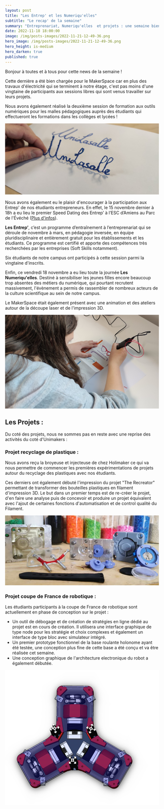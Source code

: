 ```yaml
---
layout: post
title: "Les Entrep' et les Numeriqu'elles"
subtitle: "Le recap' de la semaine"
summary: "Entreprenariat, Numeriqu'elles  et projets : une semaine bien remplie pour le MakerSpace ! "
date: 2022-11-18 18:00:00
image: /img/posts-images/2022-11-21-12-49-36.png
hero_image: /img/posts-images/2022-11-21-12-49-36.png
hero_height: is-medium
hero_darken: true
published: true
---
```


Bonjour à toutes et à tous pour cette news de la semaine ! 

Cette dernière a été bien chargée pour le MakerSpace car en plus des travaux d'électricité qui se terminent à notre étage, c'est pas moins d'une vingtaine de participants aux sessions libres qui sont venus travailler sur leurs projets.

Nous avons également réalisé la deuxième session de formation aux outils numériques pour les malles pédagogiques auprès des étudiants qui effectueront les formations dans les collèges et lycées ! 

![](/img/posts-images/2022-11-22-17-13-45.png)

Nous avons également eu le plaisir d'encourager à la participation aux Entrep' de nos étudiants entrepreneurs. En effet, le 15 novembre dernier à 18h a eu lieu le premier Speed Dating des Entrep’ à l’ESC d’Amiens au Parc de l'Évéché ([Plus d'infos](https://www.lesentrep.fr/programme/les-entrep/)).

**Les Entrep’**, c’est un programme d’entraînement à l’entreprenariat qui se déroule de novembre à mars, en pédagogie inversée, en équipe pluridisciplinaire et entièrement gratuit pour les établissements et les étudiants. Ce programme est certifié et apporte des compétences très recherchées par les entreprises (Soft Skills notamment).

Six étudiants de notre campus ont participés à cette session parmi la vingtaine d'inscrits. 

Enfin, ce vendredi 18 novembre a eu lieu toute la journée **Les Numeriqu'elles**. Destiné à sensibiliser les jeunes filles encore beaucoup trop absentes des métiers du numérique, qui pourtant recrutent massivement, l'évènement a permis de rassembler de nombreux acteurs de la culture scientifique au sein de notre campus.

Le MakerSpace était également présent avec une animation et des ateliers autour de la découpe laser et de l'impression 3D.

![](/img/posts-images/2022-11-22-17-15-45.png)

## Les Projets :

Du coté des projets, nous ne sommes pas en reste avec une reprise des activités du coté d'Unimakers :

### Projet recyclage de plastique :

Nous avons reçu la broyeuse et injecteuse de chez Holimaker ce qui va nous permettre de commencer les premières expérimentations de projets autour du recyclage des plastiques avec nos étudiants. 

Ces derniers ont également débuté l'impression du projet "The Recreator" permettant de transformer des bouteilles plastiques en filament d'impression 3D. Le but dans un premier temps est de re-créer le projet, d'en faire une analyse puis de concevoir et produire un projet équivalent avec l'ajout de certaines fonctions d'automatisation et de control qualité du Filament.

![](/img/posts-images/2022-11-22-17-27-56.png)

### Projet coupe de France de robotique :

Les étudiants participants à la coupe de France de robotique sont actuellement en phase de conception sur le projet :

- Un outil de débogage et de création de stratégies en ligne dédié au projet est en cours de création. Il utilisera une interface graphique de type node pour les stratégie et choix complexes et également un interface de type bloc avec simulateur intégré.
- Un premier prototype fonctionnel de la base roulante holonome ayant été testée, une conception plus fine de cette base a été conçu et va être réalisée cet semaine.
- Une conception graphique de l'architecture electronique du robot a également débutée.

![](/img/posts-images/2022-11-22-17-21-51.png)
